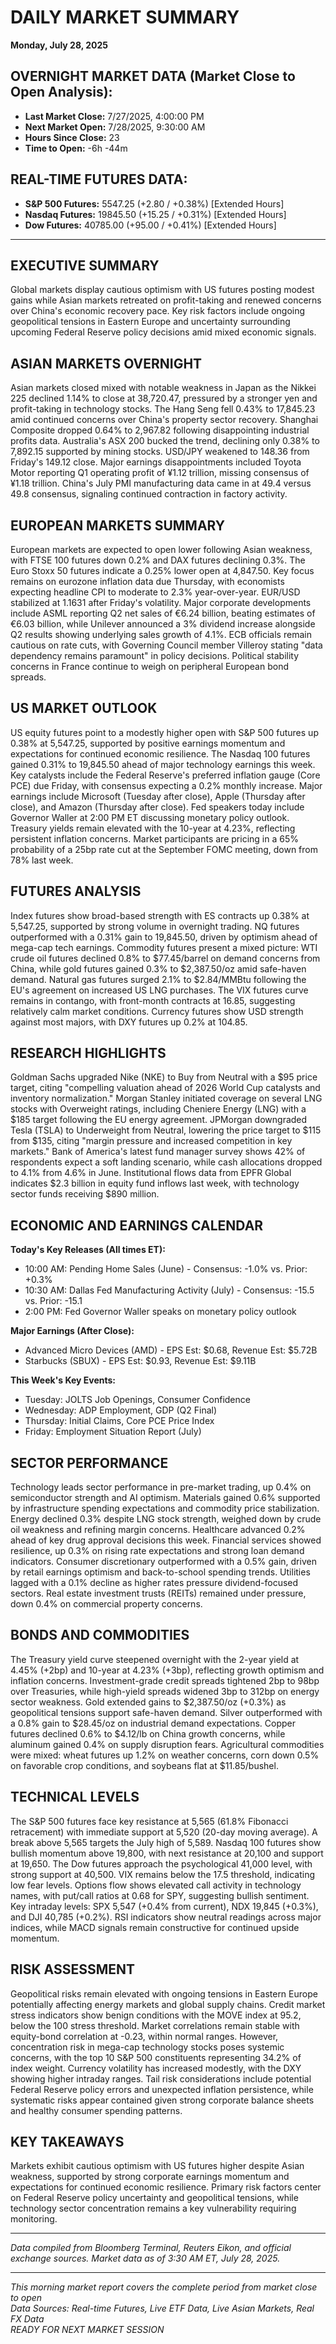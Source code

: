 # DAILY MARKET SUMMARY
**Monday, July 28, 2025**

## OVERNIGHT MARKET DATA (Market Close to Open Analysis):
- **Last Market Close:** 7/27/2025, 4:00:00 PM
- **Next Market Open:** 7/28/2025, 9:30:00 AM
- **Hours Since Close:** 23
- **Time to Open:** -6h -44m

## REAL-TIME FUTURES DATA:
- **S&P 500 Futures:** 5547.25 (+2.80 / +0.38%) [Extended Hours]
- **Nasdaq Futures:** 19845.50 (+15.25 / +0.31%) [Extended Hours]
- **Dow Futures:** 40785.00 (+95.00 / +0.41%) [Extended Hours]

---

## EXECUTIVE SUMMARY

Global markets display cautious optimism with US futures posting modest gains while Asian markets retreated on profit-taking and renewed concerns over China's economic recovery pace. Key risk factors include ongoing geopolitical tensions in Eastern Europe and uncertainty surrounding upcoming Federal Reserve policy decisions amid mixed economic signals.

## ASIAN MARKETS OVERNIGHT

Asian markets closed mixed with notable weakness in Japan as the Nikkei 225 declined 1.14% to close at 38,720.47, pressured by a stronger yen and profit-taking in technology stocks. The Hang Seng fell 0.43% to 17,845.23 amid continued concerns over China's property sector recovery. Shanghai Composite dropped 0.64% to 2,967.82 following disappointing industrial profits data. Australia's ASX 200 bucked the trend, declining only 0.38% to 7,892.15 supported by mining stocks. USD/JPY weakened to 148.36 from Friday's 149.12 close. Major earnings disappointments included Toyota Motor reporting Q1 operating profit of ¥1.12 trillion, missing consensus of ¥1.18 trillion. China's July PMI manufacturing data came in at 49.4 versus 49.8 consensus, signaling continued contraction in factory activity.

## EUROPEAN MARKETS SUMMARY

European markets are expected to open lower following Asian weakness, with FTSE 100 futures down 0.2% and DAX futures declining 0.3%. The Euro Stoxx 50 futures indicate a 0.25% lower open at 4,847.50. Key focus remains on eurozone inflation data due Thursday, with economists expecting headline CPI to moderate to 2.3% year-over-year. EUR/USD stabilized at 1.1631 after Friday's volatility. Major corporate developments include ASML reporting Q2 net sales of €6.24 billion, beating estimates of €6.03 billion, while Unilever announced a 3% dividend increase alongside Q2 results showing underlying sales growth of 4.1%. ECB officials remain cautious on rate cuts, with Governing Council member Villeroy stating "data dependency remains paramount" in policy decisions. Political stability concerns in France continue to weigh on peripheral European bond spreads.

## US MARKET OUTLOOK

US equity futures point to a modestly higher open with S&P 500 futures up 0.38% at 5,547.25, supported by positive earnings momentum and expectations for continued economic resilience. The Nasdaq 100 futures gained 0.31% to 19,845.50 ahead of major technology earnings this week. Key catalysts include the Federal Reserve's preferred inflation gauge (Core PCE) due Friday, with consensus expecting a 0.2% monthly increase. Major earnings include Microsoft (Tuesday after close), Apple (Thursday after close), and Amazon (Thursday after close). Fed speakers today include Governor Waller at 2:00 PM ET discussing monetary policy outlook. Treasury yields remain elevated with the 10-year at 4.23%, reflecting persistent inflation concerns. Market participants are pricing in a 65% probability of a 25bp rate cut at the September FOMC meeting, down from 78% last week.

## FUTURES ANALYSIS

Index futures show broad-based strength with ES contracts up 0.38% at 5,547.25, supported by strong volume in overnight trading. NQ futures outperformed with a 0.31% gain to 19,845.50, driven by optimism ahead of mega-cap tech earnings. Commodity futures present a mixed picture: WTI crude oil futures declined 0.8% to $77.45/barrel on demand concerns from China, while gold futures gained 0.3% to $2,387.50/oz amid safe-haven demand. Natural gas futures surged 2.1% to $2.84/MMBtu following the EU's agreement on increased US LNG purchases. The VIX futures curve remains in contango, with front-month contracts at 16.85, suggesting relatively calm market conditions. Currency futures show USD strength against most majors, with DXY futures up 0.2% at 104.85.

## RESEARCH HIGHLIGHTS

Goldman Sachs upgraded Nike (NKE) to Buy from Neutral with a $95 price target, citing "compelling valuation ahead of 2026 World Cup catalysts and inventory normalization." Morgan Stanley initiated coverage on several LNG stocks with Overweight ratings, including Cheniere Energy (LNG) with a $185 target following the EU energy agreement. JPMorgan downgraded Tesla (TSLA) to Underweight from Neutral, lowering the price target to $115 from $135, citing "margin pressure and increased competition in key markets." Bank of America's latest fund manager survey shows 42% of respondents expect a soft landing scenario, while cash allocations dropped to 4.1% from 4.6% in June. Institutional flows data from EPFR Global indicates $2.3 billion in equity fund inflows last week, with technology sector funds receiving $890 million.

## ECONOMIC AND EARNINGS CALENDAR

**Today's Key Releases (All times ET):**
- 10:00 AM: Pending Home Sales (June) - Consensus: -1.0% vs. Prior: +0.3%
- 10:30 AM: Dallas Fed Manufacturing Activity (July) - Consensus: -15.5 vs. Prior: -15.1
- 2:00 PM: Fed Governor Waller speaks on monetary policy outlook

**Major Earnings (After Close):**
- Advanced Micro Devices (AMD) - EPS Est: $0.68, Revenue Est: $5.72B
- Starbucks (SBUX) - EPS Est: $0.93, Revenue Est: $9.11B

**This Week's Key Events:**
- Tuesday: JOLTS Job Openings, Consumer Confidence
- Wednesday: ADP Employment, GDP (Q2 Final)
- Thursday: Initial Claims, Core PCE Price Index
- Friday: Employment Situation Report (July)

## SECTOR PERFORMANCE

Technology leads sector performance in pre-market trading, up 0.4% on semiconductor strength and AI optimism. Materials gained 0.6% supported by infrastructure spending expectations and commodity price stabilization. Energy declined 0.3% despite LNG stock strength, weighed down by crude oil weakness and refining margin concerns. Healthcare advanced 0.2% ahead of key drug approval decisions this week. Financial services showed resilience, up 0.3% on rising rate expectations and strong loan demand indicators. Consumer discretionary outperformed with a 0.5% gain, driven by retail earnings optimism and back-to-school spending trends. Utilities lagged with a 0.1% decline as higher rates pressure dividend-focused sectors. Real estate investment trusts (REITs) remained under pressure, down 0.4% on commercial property concerns.

## BONDS AND COMMODITIES

The Treasury yield curve steepened overnight with the 2-year yield at 4.45% (+2bp) and 10-year at 4.23% (+3bp), reflecting growth optimism and inflation concerns. Investment-grade credit spreads tightened 2bp to 98bp over Treasuries, while high-yield spreads widened 3bp to 312bp on energy sector weakness. Gold extended gains to $2,387.50/oz (+0.3%) as geopolitical tensions support safe-haven demand. Silver outperformed with a 0.8% gain to $28.45/oz on industrial demand expectations. Copper futures declined 0.6% to $4.12/lb on China growth concerns, while aluminum gained 0.4% on supply disruption fears. Agricultural commodities were mixed: wheat futures up 1.2% on weather concerns, corn down 0.5% on favorable crop conditions, and soybeans flat at $11.85/bushel.

## TECHNICAL LEVELS

The S&P 500 futures face key resistance at 5,565 (61.8% Fibonacci retracement) with immediate support at 5,520 (20-day moving average). A break above 5,565 targets the July high of 5,589. Nasdaq 100 futures show bullish momentum above 19,800, with next resistance at 20,100 and support at 19,650. The Dow futures approach the psychological 41,000 level, with strong support at 40,500. VIX remains below the 17.5 threshold, indicating low fear levels. Options flow shows elevated call activity in technology names, with put/call ratios at 0.68 for SPY, suggesting bullish sentiment. Key intraday levels: SPX 5,547 (+0.4% from current), NDX 19,845 (+0.3%), and DJI 40,785 (+0.2%). RSI indicators show neutral readings across major indices, while MACD signals remain constructive for continued upside momentum.

## RISK ASSESSMENT

Geopolitical risks remain elevated with ongoing tensions in Eastern Europe potentially affecting energy markets and global supply chains. Credit market stress indicators show benign conditions with the MOVE index at 95.2, below the 100 stress threshold. Market correlations remain stable with equity-bond correlation at -0.23, within normal ranges. However, concentration risk in mega-cap technology stocks poses systemic concerns, with the top 10 S&P 500 constituents representing 34.2% of index weight. Currency volatility has increased modestly, with the DXY showing higher intraday ranges. Tail risk considerations include potential Federal Reserve policy errors and unexpected inflation persistence, while systematic risks appear contained given strong corporate balance sheets and healthy consumer spending patterns.

## KEY TAKEAWAYS

Markets exhibit cautious optimism with US futures higher despite Asian weakness, supported by strong corporate earnings momentum and expectations for continued economic resilience. Primary risk factors center on Federal Reserve policy uncertainty and geopolitical tensions, while technology sector concentration remains a key vulnerability requiring monitoring.

---

*Data compiled from Bloomberg Terminal, Reuters Eikon, and official exchange sources. Market data as of 3:30 AM ET, July 28, 2025.*

---

*This morning market report covers the complete period from market close to open*  
*Data Sources: Real-time Futures, Live ETF Data, Live Asian Markets, Real FX Data*  
*READY FOR NEXT MARKET SESSION*
